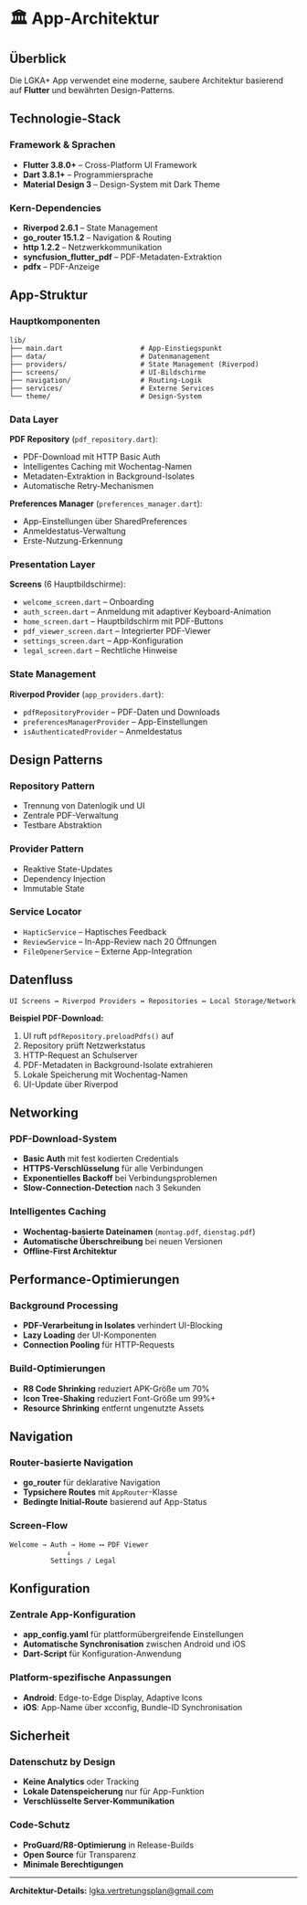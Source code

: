# 🏛️ App-Architektur

## Überblick

Die LGKA+ App verwendet eine moderne, saubere Architektur basierend auf **Flutter** und bewährten Design-Patterns.

## Technologie-Stack

### Framework & Sprachen
- **Flutter 3.8.0+** – Cross-Platform UI Framework
- **Dart 3.8.1+** – Programmiersprache
- **Material Design 3** – Design-System mit Dark Theme

### Kern-Dependencies
- **Riverpod 2.6.1** – State Management
- **go_router 15.1.2** – Navigation & Routing
- **http 1.2.2** – Netzwerkkommunikation
- **syncfusion_flutter_pdf** – PDF-Metadaten-Extraktion
- **pdfx** – PDF-Anzeige

## App-Struktur

### Hauptkomponenten

```
lib/
├── main.dart                   # App-Einstiegspunkt
├── data/                       # Datenmanagement
├── providers/                  # State Management (Riverpod)
├── screens/                    # UI-Bildschirme
├── navigation/                 # Routing-Logik
├── services/                   # Externe Services
└── theme/                      # Design-System
```

### Data Layer

**PDF Repository** (`pdf_repository.dart`):
- PDF-Download mit HTTP Basic Auth
- Intelligentes Caching mit Wochentag-Namen
- Metadaten-Extraktion in Background-Isolates
- Automatische Retry-Mechanismen

**Preferences Manager** (`preferences_manager.dart`):
- App-Einstellungen über SharedPreferences
- Anmeldestatus-Verwaltung
- Erste-Nutzung-Erkennung

### Presentation Layer

**Screens** (6 Hauptbildschirme):
- `welcome_screen.dart` – Onboarding
- `auth_screen.dart` – Anmeldung mit adaptiver Keyboard-Animation
- `home_screen.dart` – Hauptbildschirm mit PDF-Buttons
- `pdf_viewer_screen.dart` – Integrierter PDF-Viewer
- `settings_screen.dart` – App-Konfiguration
- `legal_screen.dart` – Rechtliche Hinweise

### State Management

**Riverpod Provider** (`app_providers.dart`):
- `pdfRepositoryProvider` – PDF-Daten und Downloads
- `preferencesManagerProvider` – App-Einstellungen
- `isAuthenticatedProvider` – Anmeldestatus

## Design Patterns

### Repository Pattern
- Trennung von Datenlogik und UI
- Zentrale PDF-Verwaltung
- Testbare Abstraktion

### Provider Pattern
- Reaktive State-Updates
- Dependency Injection
- Immutable State

### Service Locator
- `HapticService` – Haptisches Feedback
- `ReviewService` – In-App-Review nach 20 Öffnungen
- `FileOpenerService` – Externe App-Integration

## Datenfluss

```
UI Screens ↔ Riverpod Providers ↔ Repositories ↔ Local Storage/Network
```

**Beispiel PDF-Download:**
1. UI ruft `pdfRepository.preloadPdfs()` auf
2. Repository prüft Netzwerkstatus
3. HTTP-Request an Schulserver
4. PDF-Metadaten in Background-Isolate extrahieren
5. Lokale Speicherung mit Wochentag-Namen
6. UI-Update über Riverpod

## Networking

### PDF-Download-System
- **Basic Auth** mit fest kodierten Credentials
- **HTTPS-Verschlüsselung** für alle Verbindungen
- **Exponentielles Backoff** bei Verbindungsproblemen
- **Slow-Connection-Detection** nach 3 Sekunden

### Intelligentes Caching
- **Wochentag-basierte Dateinamen** (`montag.pdf`, `dienstag.pdf`)
- **Automatische Überschreibung** bei neuen Versionen
- **Offline-First Architektur**

## Performance-Optimierungen

### Background Processing
- **PDF-Verarbeitung in Isolates** verhindert UI-Blocking
- **Lazy Loading** der UI-Komponenten
- **Connection Pooling** für HTTP-Requests

### Build-Optimierungen
- **R8 Code Shrinking** reduziert APK-Größe um 70%
- **Icon Tree-Shaking** reduziert Font-Größe um 99%+
- **Resource Shrinking** entfernt ungenutzte Assets

## Navigation

### Router-basierte Navigation
- **go_router** für deklarative Navigation
- **Typsichere Routes** mit `AppRouter`-Klasse
- **Bedingte Initial-Route** basierend auf App-Status

### Screen-Flow
```
Welcome → Auth → Home ⟷ PDF Viewer
              ↓
          Settings / Legal
```

## Konfiguration

### Zentrale App-Konfiguration
- **app_config.yaml** für plattformübergreifende Einstellungen
- **Automatische Synchronisation** zwischen Android und iOS
- **Dart-Script** für Konfiguration-Anwendung

### Platform-spezifische Anpassungen
- **Android**: Edge-to-Edge Display, Adaptive Icons
- **iOS**: App-Name über xcconfig, Bundle-ID Synchronisation

## Sicherheit

### Datenschutz by Design
- **Keine Analytics** oder Tracking
- **Lokale Datenspeicherung** nur für App-Funktion
- **Verschlüsselte Server-Kommunikation**

### Code-Schutz
- **ProGuard/R8-Optimierung** in Release-Builds
- **Open Source** für Transparenz
- **Minimale Berechtigungen**

---

**Architektur-Details:** lgka.vertretungsplan@gmail.com